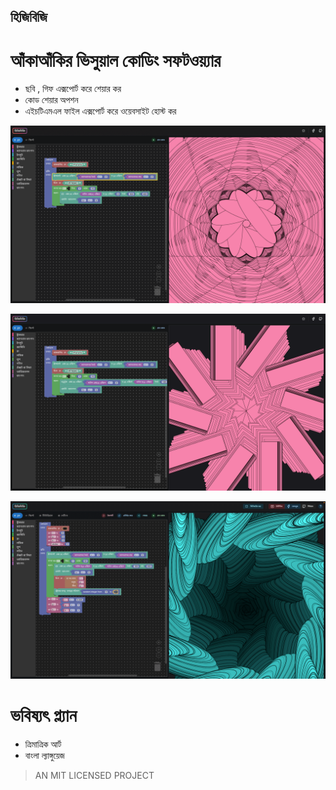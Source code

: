 ## হিজিবিজি

# আঁকাআঁকির ভিসুয়াল কোডিং সফটওয়্যার

- ছবি , গিফ এক্সপোর্ট করে শেয়ার কর
- কোড শেয়ার অপশন
- এইচটিএমএল ফাইল এক্সপোর্ট করে ওয়েবসাইট হোস্ট কর

![Ellipse Flower](./examples/flower_ellipse.png)

![Rect Flower](./examples/flower_rect.png)

![Ellipse Cave](./examples/cave.png)

# ভবিষ্যৎ প্ল্যান

- ত্রিমাত্রিক আর্ট
- বাংলা ল্যাঙ্গুয়েজ

> AN MIT LICENSED PROJECT
